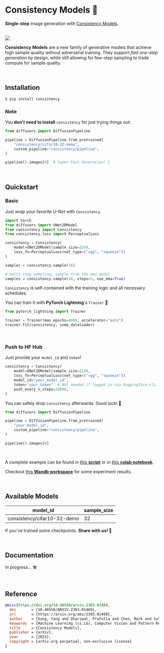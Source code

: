 # **Consistency Models** 🌃

**Single-step** image generation with [Consistency Models](https://arxiv.org/abs/2303.01469).

<br />

<img src="./assets/training.gif" />

<br />

**Consistency Models** are a new family of generative models that achieve high sample quality without adversarial training. They support _fast one-step generation_ by design, while still allowing for few-step sampling to trade compute for sample quality.

<br />

## Installation

```sh
$ pip install consistency
```

### Note

You **don't need to install** `consistency` for just trying things out:

```python
from diffusers import DiffusionPipeline

pipeline = DiffusionPipeline.from_pretrained(
    "consistency/cifar10-32-demo",
    custom_pipeline="consistency/pipeline",
)

pipeline().images[0]  # Super Fast Generation! 🤯
```

<br />

## Quickstart

### Basic

Just wrap your favorite _U-Net_ with `Consistency`.

```python
import torch
from diffusers import UNet2DModel
from consistency import Consistency
from consistency.loss import PerceptualLoss

consistency = Consistency(
    model=UNet2DModel(sample_size=224),
    loss_fn=PerceptualLoss(net_type=("vgg", "squeeze"))
)

samples = consistency.sample(16)

# multi-step sampling, sample from the ema model
samples = consistency.sample(16, steps=5, use_ema=True)
```

`Consistency` is self-contained with the training logic and all necessary schedules.

You can train it with **PyTorch Lightning**'s `Trainer` 🚀

```python
from pytorch_lightning import Trainer

trainer = Trainer(max_epochs=8000, accelerator="auto")
trainer.fit(consistency, some_dataloader)
```

<br />

### Push to HF Hub

Just provide your `model_id` and `token`!

```python
consistency = Consistency(
    model=UNet2DModel(sample_size=224),
    loss_fn=PerceptualLoss(net_type=("vgg", "squeeze"))
    model_id="your_model_id",
    token="your_token"  # Not needed if logged in via huggingface-cli
    push_every_n_steps=10000,
)
```

You can safely drop `consistency` afterwards. Good luck! 🤞

```python
from diffusers import DiffusionPipeline

pipeline = DiffusionPipeline.from_pretrained(
    "your_model_id",
    custom_pipeline="consistency/pipeline",
)

pipeline().images[0]
```

<br />

A complete example can be found in [this **script**](https://github.com/junhsss/consistency-models/blob/main/examples/train.py) or in [this **colab notebook**](https://colab.research.google.com/github/junhsss/consistency-models/blob/main/examples/consistency_models.ipynb).

Checkout [this **Wandb workspace**](https://wandb.ai/junhsss/consistency?workspace=user-junhsss) for some experiment results.

<br />

## Available Models

| model_id                    | sample_size |
| --------------------------- | ----------- |
| consistency/cifar10-32-demo | 32          |

If you've trained some checkpoints. **Share with us! 🤗**

<br />

## Documentation

In progress... 🛠

<br />

## Reference

```bibtex
@misc{https://doi.org/10.48550/arxiv.2303.01469,
  doi       = {10.48550/ARXIV.2303.01469},
  url       = {https://arxiv.org/abs/2303.01469},
  author    = {Song, Yang and Dhariwal, Prafulla and Chen, Mark and Sutskever, Ilya},
  keywords  = {Machine Learning (cs.LG), Computer Vision and Pattern Recognition (cs.CV), Machine Learning (stat.ML), FOS: Computer and information sciences, FOS: Computer and information sciences},
  title     = {Consistency Models},
  publisher = {arXiv},
  year      = {2023},
  copyright = {arXiv.org perpetual, non-exclusive license}
}
```
